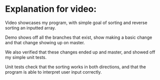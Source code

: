 # Explanation for video:
Video showcases my program, with simple goal of sorting and reverse sorting an inputted array. 

Demo shows off all the branches that exist, show making a basic change and that change showing up on master.

We also verified that these changes ended up and master, and showed off my simple unit tests.

Unit tests check that the sorting works in both directions, and that the program is able to interpret user input correctly.